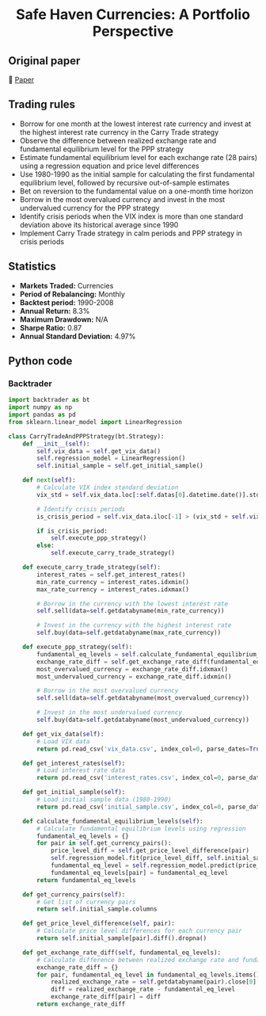 <div align="center">
  <h1>Safe Haven Currencies: A Portfolio Perspective</h1>
</div>

## Original paper

📕 [Paper](https://papers.ssrn.com/sol3/papers.cfm?abstract_id=2606662)

## Trading rules

- Borrow for one month at the lowest interest rate currency and invest at the highest interest rate currency in the Carry Trade strategy
- Observe the difference between realized exchange rate and fundamental equilibrium level for the PPP strategy
- Estimate fundamental equilibrium level for each exchange rate (28 pairs) using a regression equation and price level differences
- Use 1980-1990 as the initial sample for calculating the first fundamental equilibrium level, followed by recursive out-of-sample estimates
- Bet on reversion to the fundamental value on a one-month time horizon
- Borrow in the most overvalued currency and invest in the most undervalued currency for the PPP strategy
- Identify crisis periods when the VIX index is more than one standard deviation above its historical average since 1990
- Implement Carry Trade strategy in calm periods and PPP strategy in crisis periods

## Statistics

- **Markets Traded:** Currencies
- **Period of Rebalancing:** Monthly
- **Backtest period:** 1990-2008
- **Annual Return:** 8.3%
- **Maximum Drawdown:** N/A
- **Sharpe Ratio:** 0.87
- **Annual Standard Deviation:** 4.97%

## Python code

### Backtrader

```python
import backtrader as bt
import numpy as np
import pandas as pd
from sklearn.linear_model import LinearRegression

class CarryTradeAndPPPStrategy(bt.Strategy):
    def __init__(self):
        self.vix_data = self.get_vix_data()
        self.regression_model = LinearRegression()
        self.initial_sample = self.get_initial_sample()

    def next(self):
        # Calculate VIX index standard deviation
        vix_std = self.vix_data.loc[:self.datas[0].datetime.date()].std()

        # Identify crisis periods
        is_crisis_period = self.vix_data.iloc[-1] > (vix_std + self.vix_data.mean())

        if is_crisis_period:
            self.execute_ppp_strategy()
        else:
            self.execute_carry_trade_strategy()

    def execute_carry_trade_strategy(self):
        interest_rates = self.get_interest_rates()
        min_rate_currency = interest_rates.idxmin()
        max_rate_currency = interest_rates.idxmax()

        # Borrow in the currency with the lowest interest rate
        self.sell(data=self.getdatabyname(min_rate_currency))

        # Invest in the currency with the highest interest rate
        self.buy(data=self.getdatabyname(max_rate_currency))

    def execute_ppp_strategy(self):
        fundamental_eq_levels = self.calculate_fundamental_equilibrium_levels()
        exchange_rate_diff = self.get_exchange_rate_diff(fundamental_eq_levels)
        most_overvalued_currency = exchange_rate_diff.idxmax()
        most_undervalued_currency = exchange_rate_diff.idxmin()

        # Borrow in the most overvalued currency
        self.sell(data=self.getdatabyname(most_overvalued_currency))

        # Invest in the most undervalued currency
        self.buy(data=self.getdatabyname(most_undervalued_currency))

    def get_vix_data(self):
        # Load VIX data
        return pd.read_csv('vix_data.csv', index_col=0, parse_dates=True)

    def get_interest_rates(self):
        # Load interest rate data
        return pd.read_csv('interest_rates.csv', index_col=0, parse_dates=True).iloc[-1]

    def get_initial_sample(self):
        # Load initial sample data (1980-1990)
        return pd.read_csv('initial_sample.csv', index_col=0, parse_dates=True)

    def calculate_fundamental_equilibrium_levels(self):
        # Calculate fundamental equilibrium levels using regression
        fundamental_eq_levels = {}
        for pair in self.get_currency_pairs():
            price_level_diff = self.get_price_level_difference(pair)
            self.regression_model.fit(price_level_diff, self.initial_sample[pair])
            fundamental_eq_level = self.regression_model.predict(price_level_diff)
            fundamental_eq_levels[pair] = fundamental_eq_level
        return fundamental_eq_levels

    def get_currency_pairs(self):
        # Get list of currency pairs
        return self.initial_sample.columns

    def get_price_level_difference(self, pair):
        # Calculate price level differences for each currency pair
        return self.initial_sample[pair].diff().dropna()

    def get_exchange_rate_diff(self, fundamental_eq_levels):
        # Calculate difference between realized exchange rate and fundamental equilibrium level
        exchange_rate_diff = {}
        for pair, fundamental_eq_level in fundamental_eq_levels.items():
            realized_exchange_rate = self.getdatabyname(pair).close[0]
            diff = realized_exchange_rate - fundamental_eq_level
            exchange_rate_diff[pair] = diff
        return exchange_rate_diff
```